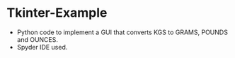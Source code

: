 # Tkinter-Example
- Python code to implement a GUI that converts KGS to GRAMS, POUNDS and OUNCES.
- Spyder IDE used.
